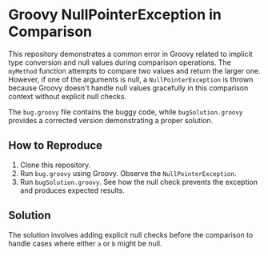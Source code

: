 # Groovy NullPointerException in Comparison

This repository demonstrates a common error in Groovy related to implicit type conversion and null values during comparison operations.  The `myMethod` function attempts to compare two values and return the larger one. However, if one of the arguments is null, a `NullPointerException` is thrown because Groovy doesn't handle null values gracefully in this comparison context without explicit null checks.

The `bug.groovy` file contains the buggy code, while `bugSolution.groovy` provides a corrected version demonstrating a proper solution.

## How to Reproduce

1. Clone this repository.
2. Run `bug.groovy` using Groovy. Observe the `NullPointerException`.
3. Run `bugSolution.groovy`.  See how the null check prevents the exception and produces expected results.

## Solution

The solution involves adding explicit null checks before the comparison to handle cases where either `a` or `b` might be null.